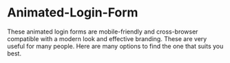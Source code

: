 # Animated-Login-Form
These animated login forms are mobile-friendly and cross-browser compatible with a modern look and effective branding. These are very useful for many people. Here are many options to find the one that suits you best. 
